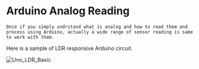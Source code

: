 
# Arduino Analog Reading
	
	Once if you simply undrstand what is analog and how to read them and process using Arduino, actually a wide range of sensor reading is same to work with them.

Here is a sample of LDR responsive Arduino circuit.

![Uno_LDR_Basic](https://user-images.githubusercontent.com/78910261/230911907-15fb4e3b-23d0-4ed4-a6d2-c0add422454f.png)
